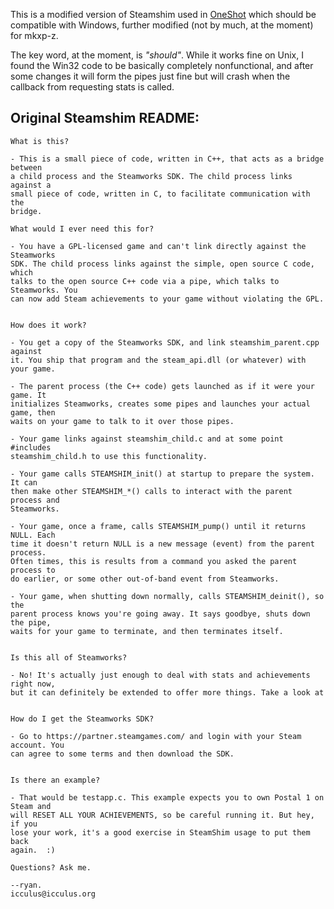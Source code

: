 This is a modified version of Steamshim used in [OneShot](https://github.com/elizagamedev/mkxp-oneshot)
which should be compatible with Windows, further modified  (not by much, at the moment) for mkxp-z.

The key word, at the moment, is *"should"*. While it works fine on Unix, I found the Win32 code to be
basically completely nonfunctional, and after some changes it will form the pipes just fine but will
crash when the callback from requesting stats is called.


## Original Steamshim README:

```
What is this?

- This is a small piece of code, written in C++, that acts as a bridge between
a child process and the Steamworks SDK. The child process links against a
small piece of code, written in C, to facilitate communication with the
bridge.

What would I ever need this for?

- You have a GPL-licensed game and can't link directly against the Steamworks
SDK. The child process links against the simple, open source C code, which
talks to the open source C++ code via a pipe, which talks to Steamworks. You
can now add Steam achievements to your game without violating the GPL.


How does it work?

- You get a copy of the Steamworks SDK, and link steamshim_parent.cpp against
it. You ship that program and the steam_api.dll (or whatever) with your game.

- The parent process (the C++ code) gets launched as if it were your game. It
initializes Steamworks, creates some pipes and launches your actual game, then
waits on your game to talk to it over those pipes.

- Your game links against steamshim_child.c and at some point #includes
steamshim_child.h to use this functionality.

- Your game calls STEAMSHIM_init() at startup to prepare the system. It can
then make other STEAMSHIM_*() calls to interact with the parent process and
Steamworks.

- Your game, once a frame, calls STEAMSHIM_pump() until it returns NULL. Each
time it doesn't return NULL is a new message (event) from the parent process.
Often times, this is results from a command you asked the parent process to
do earlier, or some other out-of-band event from Steamworks.

- Your game, when shutting down normally, calls STEAMSHIM_deinit(), so the
parent process knows you're going away. It says goodbye, shuts down the pipe,
waits for your game to terminate, and then terminates itself.


Is this all of Steamworks?

- No! It's actually just enough to deal with stats and achievements right now,
but it can definitely be extended to offer more things. Take a look at


How do I get the Steamworks SDK?

- Go to https://partner.steamgames.com/ and login with your Steam account. You
can agree to some terms and then download the SDK.


Is there an example?

- That would be testapp.c. This example expects you to own Postal 1 on Steam and
will RESET ALL YOUR ACHIEVEMENTS, so be careful running it. But hey, if you
lose your work, it's a good exercise in SteamShim usage to put them back
again.  :)

Questions? Ask me.

--ryan.
icculus@icculus.org
```
